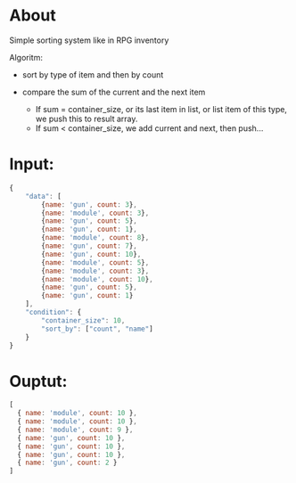 # About
Simple sorting system like in RPG inventory

Algoritm: 

- sort by type of item and then by count
- compare the sum of the current and the next item

    - If sum = container_size, or its last item in list, or list item of this type, we push this to result array.
    - If sum < container_size, we add current and next, then push...

# Input:

```js
{
    "data": [
        {name: 'gun', count: 3},
        {name: 'module', count: 3},
        {name: 'gun', count: 5},
        {name: 'gun', count: 1},
        {name: 'module', count: 8},
        {name: 'gun', count: 7},
        {name: 'gun', count: 10},
        {name: 'module', count: 5},
        {name: 'module', count: 3},
        {name: 'module', count: 10},
        {name: 'gun', count: 5},
        {name: 'gun', count: 1}
    ],
    "condition": {
        "container_size": 10,
        "sort_by": ["count", "name"]
    }
}
```

# Ouptut:

```js
[
  { name: 'module', count: 10 },
  { name: 'module', count: 10 },
  { name: 'module', count: 9 },
  { name: 'gun', count: 10 },
  { name: 'gun', count: 10 },
  { name: 'gun', count: 10 },
  { name: 'gun', count: 2 }
]
```